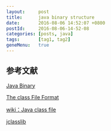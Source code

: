 ```yaml
---
layout:     post
title:      java binary structure
date:       2016-08-06 14:52:07 +0800
postId:     2016-08-06-14-52-08
categories: [posts, java]
tags:       [tag1, tag2]
geneMenu:   true
---
```


## 参考文献

[Java Binary](http://javapapers.com/core-java/java-binary/)

[The class File Format](http://docs.oracle.com/javase/specs/jvms/se7/html/jvms-4.html)

[wiki：Java class file](https://en.wikipedia.org/wiki/Java_class_file)

[jclasslib](https://github.com/ingokegel/jclasslib)




